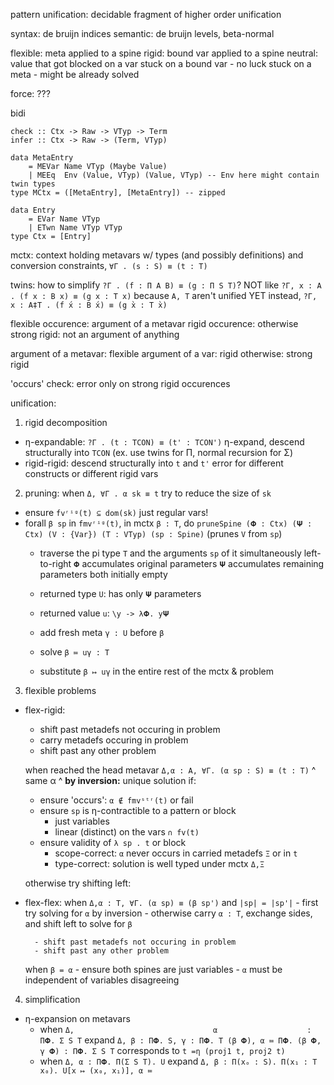 pattern unification: decidable fragment of higher order unification

syntax: de bruijn indices
semantic: de bruijn levels, beta-normal

flexible: meta applied to a spine
rigid: bound var applied to a spine
neutral: value that got blocked on a var
        stuck on a bound var - no luck
        stuck on a meta - might be already solved

force: ???


bidi
```
check :: Ctx -> Raw -> VTyp -> Term
infer :: Ctx -> Raw -> (Term, VTyp)
```

```
data MetaEntry
    = MEVar Name VTyp (Maybe Value)
    | MEEq  Env (Value, VTyp) (Value, VTyp) -- Env here might contain twin types
type MCtx = ([MetaEntry], [MetaEntry]) -- zipped

data Entry
    = EVar Name VTyp
    | ETwn Name VTyp VTyp
type Ctx = [Entry]
```

mctx: context holding metavars w/ types (and possibly definitions)
    and conversion constraints, `∀Γ . (s : S) ≡ (t : T)`

twins:
    how to simplify `?Γ . (f : Π A B) ≡ (g : Π S T)`?
    NOT like `?Γ, x : A . (f x : B x) ≡ (g x : T x)` because `A, T` aren't unified YET
    instead, `?Γ, x : A‡T . (f x́ : B x́) ≡ (g x̀ : T x̀)`

flexible occurence: argument of a metavar
rigid occurence: otherwise
strong rigid: not an argument of anything

argument of a metavar: flexible
argument of a var: rigid
otherwise: strong rigid

'occurs' check: error only on strong rigid occurences


unification:
1. rigid decomposition
- η-expandable: `?Γ . (t : TCON) ≡ (t' : TCON')`
    η-expand, descend structurally into `TCON` (ex. use twins for Π, normal recursion for Σ)
- rigid-rigid: descend structurally into `t` and `t'`
    error for different constructs
    or different rigid vars
2. pruning: when `Δ, ∀Γ . α sk ≡ t` try to reduce the size of `sk`
- ensure `fvʳⁱᵍ(t) ⊆ dom(sk)`
            just regular vars!
- forall `β sp` in `fmvʳⁱᵍ(t)`, in mctx `β : T`,
    do `pruneSpine (𝚽 : Ctx) (𝚿 : Ctx) (V : {Var}) (T : VTyp) (sp : Spine)`
    (prunes `V` from `sp`)
    - traverse the pi type `T` and the arguments `sp` of it simultaneously left-to-right
      `𝚽` accumulates original parameters
      `𝚿` accumulates remaining parameters
                both initially empty
    - returned type  `U`: has only `𝚿` parameters
    - returned value `u`: `\y -> λ𝚽. y𝚿`

    - add fresh meta `γ : U` before `β`
    - solve `β ≔ uγ : T`
    - substitute `β ↦ uγ` in the entire rest of the mctx & problem
3. flexible problems
- flex-rigid:
    - shift past metadefs not occuring in problem
    - carry metadefs occuring in problem
    - shift past any other problem

    when reached the head metavar `Δ,α : A, ∀Γ. (α sp : S) ≡ (t : T)`
                                     ^  same  α  ^
    **by inversion:** unique solution if:
    - ensure 'occurs': `α ∉ fmvˢᵗʳ(t)` or fail
    - ensure `sp` is η-contractible to a pattern or block
        - just variables
        - linear (distinct) on the vars `∩ fv(t)`
    - ensure validity of `λ sp . t` or block
        - scope-correct: `α` never occurs in carried metadefs `Ξ` or in `t`
        - type-correct: solution is well typed under mctx `Δ,Ξ`
    
    otherwise try shifting left:
- flex-flex:
    when `Δ,α : T, ∀Γ. (α sp) ≡ (β sp')` and `|sp| = |sp'|`
        - first try solving for `α` by inversion
        - otherwise carry `α : T`, exchange sides, and shift left to solve for `β`
    
        - shift past metadefs not occuring in problem
        - shift past any other problem

    when `β = α`
        - ensure both spines are just variables
        - `α` must be independent of variables disagreeing
4. simplification
- η-expansion on metavars
    - when   `Δ,                               α                    : Π𝚽. Σ S T`
      expand `Δ, β : Π𝚽. S, γ : Π𝚽. T (β 𝚽), α ≔ Π𝚽. (β 𝚽, γ 𝚽) : Π𝚽. Σ S T`
      corresponds to `t =η (proj1 t, proj2 t)`
    - when   `Δ, α : Π𝚽. Π(Σ S T). U`
      expand `Δ, β : Π(xₒ : S). Π(x₁ : T x₀). U[x ↦ (x₀, x₁)], α ≔ `